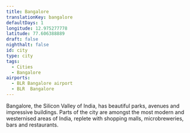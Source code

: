 ```yaml
---
title: Bangalore
translationKey: bangalore
defaultDays: 1
longitude: 12.975277778
latitude: 77.606388889
draft: false
nighthalt: false
id: city
type: city
tags:
  - Cities
  - Bangalore
airports:
  - BLR Bangalore airport
  - BLR  Bangalore
---
```



Bangalore, the Silicon Valley of India, has beautiful parks, avenues and impressive buildings. Parts of the city are amongst the most modern and westernised areas of India, replete with shopping malls, microbreweries, bars and restaurants.